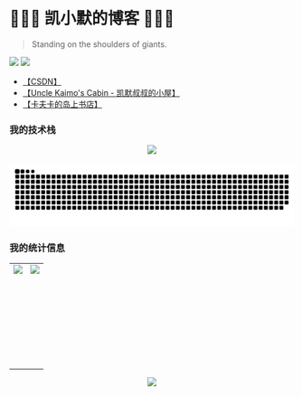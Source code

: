 # 🌱🌱🌱 凯小默的博客 🌱🌱🌱

> Standing on the shoulders of giants.


![](https://img.shields.io/badge/author-kaimo-orange)
![](https://komarev.com/ghpvc/?username=kaimo313)

- [【CSDN】](https://blog.csdn.net/kaimo313)
- [【Uncle Kaimo's Cabin - 凯默叔叔的小屋】](https://kaimo313.github.io/uncle-kaimo-cabin/#/)
- [【卡夫卡的岛上书店】](https://kaimo313.github.io/blogs/)

<!--
**kaimo313/kaimo313** is a ✨ _special_ ✨ repository because its `README.md` (this file) appears on your GitHub profile.

Here are some ideas to get you started:

- 🔭 I’m currently working on ...
- 🌱 I’m currently learning ...
- 👯 I’m looking to collaborate on ...
- 🤔 I’m looking for help with ...
- 💬 Ask me about ...
- 📫 How to reach me: ...
- 😄 Pronouns: ...
- ⚡ Fun fact: ...
-->

### 我的技术栈

<p align="center">
    <a href="https://skillicons.dev">
        <img src="https://skillicons.dev/icons?i=html,css,svg,tailwind,sass,bootstrap,js,ts,d3,jquery,angular,vue,react,redux,nodejs,express,nestjs,nextjs,nuxtjs,babel,gulp,webpack,vite,rollup,vitest,nginx,mongodb,mysql,redis,jenkins,kubernetes,docker,jest,git,github,gitlab,vscode,regex,md,postman,powershell,linux,stackoverflow&theme=light&perline=22" />
    </a>
</p>


![](https://github.com/kaimo313/kaimo313/blob/manual-run-output/only-svg/github-contribution-grid-snake.svg)

### 我的统计信息

<table border=0>
  <tr>
    <td><img src="https://github-readme-stats.vercel.app/api/top-langs/?username=kaimo313&theme=vue-light&show_icons=false&count_private=false&hide_border=true" style="height:180px;" align="left"/></td>
    <td><img src="https://github-readme-stats.vercel.app/api?username=kaimo313&show_icons=true&count_private=true&theme=vue-light&hide_border=true" style="height:180px;" align="left"/></td>
  </tr>
</table>

<p align="center">
    <img src="https://github-readme-streak-stats.herokuapp.com/?user=kaimo313" style="height:180px;"/>
</p>
